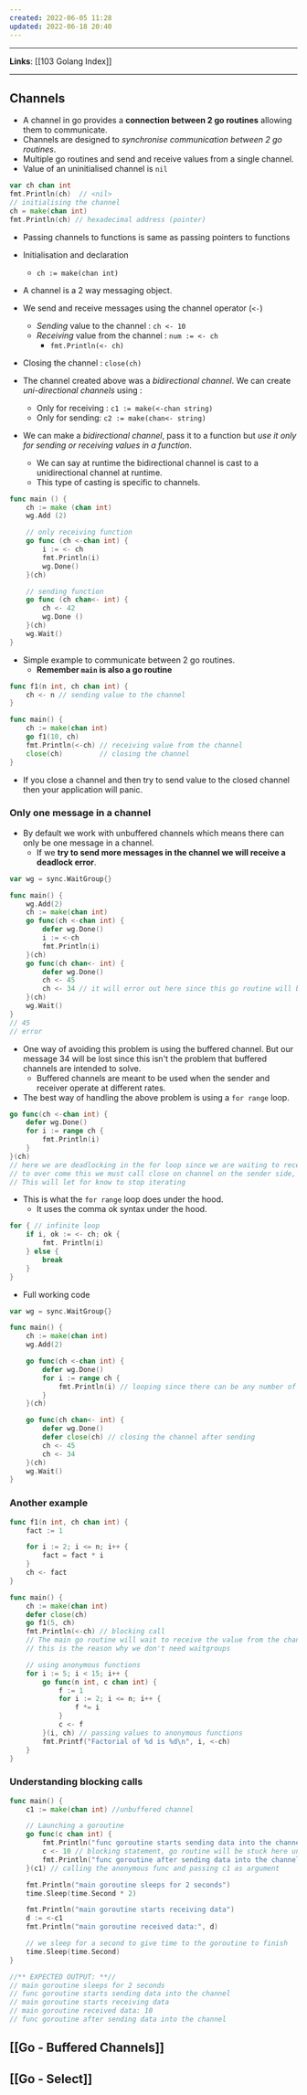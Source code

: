 ```yaml
---
created: 2022-06-05 11:28
updated: 2022-06-18 20:40
---
```

---
**Links**: [[103 Golang Index]]

---
## Channels
- A channel in go provides a **connection between 2 go routines** allowing them to communicate.
- Channels are designed to *synchronise communication between 2 go routines*.
- Multiple go routines and send and receive values from a single channel.
- Value of an uninitialised channel is `nil`
```go
var ch chan int
fmt.Println(ch)  // <nil>
// initialising the channel
ch = make(chan int)
fmt.Println(ch) // hexadecimal address (pointer)
```
- Passing channels to functions is same as passing pointers to functions
- Initialisation and declaration
	- `ch := make(chan int)`
- A channel is a 2 way messaging object.
- We send and receive messages using the channel operator  (`<-`)
	- *Sending* value to the channel : `ch <- 10`
	- *Receiving* value from the channel : `num := <- ch`
		- `fmt.Println(<- ch)`
- Closing the channel : `close(ch)`
- The channel created above was a *bidirectional channel*. We can create *uni-directional channels* using : 
	- Only for receiving : `c1 := make(<-chan string)`
	- Only for sending: `c2 := make(chan<- string)`

- We can make a *bidirectional channel*, pass it to a function but *use it only for sending or receiving values in a function*.
	- We can say at runtime the bidirectional channel is cast to a unidirectional channel at runtime.
	- This type of casting is specific to channels.

```go
func main () {
	ch := make (chan int)
	wg.Add (2)

	// only receiving function
	go func (ch <-chan int) {
		i := <- ch
		fmt.Println(i)
		wg.Done()
	}(ch)

	// sending function
	go func (ch chan<- int) {
		ch <- 42
		wg.Done ()
	}(ch)
	wg.Wait()
}
```

- Simple example to communicate between 2 go routines.
	- **Remember `main` is also a go routine**
```go
func f1(n int, ch chan int) {
	ch <- n // sending value to the channel
}

func main() {
	ch := make(chan int)
	go f1(10, ch)
	fmt.Println(<-ch) // receiving value from the channel
	close(ch)         // closing the channel
}
```

- If you close a channel and then try to send value to the closed channel then your application will panic.

### Only one message in a channel
- By default we work with unbuffered channels which means there can only be one message in a channel. 
	- If we **try to send more messages in the channel we will receive a deadlock error**.

```go
var wg = sync.WaitGroup{}

func main() {
	wg.Add(2)
	ch := make(chan int)
	go func(ch <-chan int) {
		defer wg.Done()
		i := <-ch
		fmt.Println(i)
	}(ch)
	go func(ch chan<- int) {
		defer wg.Done()
		ch <- 45
		ch <- 34 // it will error out here since this go routine will be blocked at this line since there is nothing to receive it. This go routing can never complete
	}(ch)
	wg.Wait()
}
// 45
// error 
```

- One way of avoiding this problem is using the buffered channel. But our message 34 will be lost since this isn't the problem that buffered channels are intended to solve.
	- Buffered channels are meant to be used when the sender and receiver operate at different rates.
- The best way of handling the above problem is using a `for range` loop.
```go
go func(ch <-chan int) {
	defer wg.Done()
	for i := range ch {
		fmt.Println(i)
	} 
}(ch)
// here we are deadlocking in the for loop since we are waiting to receive data
// to over come this we must call close on channel on the sender side,
// This will let for know to stop iterating
```

- This is what the `for range` loop does under the hood.
	- It uses the comma ok syntax under the hood.
```go
for { // infinite loop
	if i, ok := <- ch; ok {
		fmt. Println(i)
	} else {
		break
	}
}
```

- Full working code 
```go
var wg = sync.WaitGroup{}

func main() {
	ch := make(chan int)
	wg.Add(2)

	go func(ch <-chan int) {
		defer wg.Done()
		for i := range ch {
			fmt.Println(i) // looping since there can be any number of values coming into the channel.
		}
	}(ch)

	go func(ch chan<- int) {
		defer wg.Done()
		defer close(ch) // closing the channel after sending
		ch <- 45
		ch <- 34
	}(ch)
	wg.Wait()
}
```

### Another example
```go
func f1(n int, ch chan int) {
	fact := 1

	for i := 2; i <= n; i++ {
		fact = fact * i
	}
	ch <- fact
}

func main() {
	ch := make(chan int)
	defer close(ch)
	go f1(5, ch)
	fmt.Println(<-ch) // blocking call
	// The main go routine will wait to receive the value from the channel, this is a blocking call.
	// this is the reason why we don't need waitgroups

	// using anonymous functions
	for i := 5; i < 15; i++ {
	    go func(n int, c chan int) {
            f := 1
            for i := 2; i <= n; i++ {
                f *= i
            }
            c <- f
        }(i, ch) // passing values to anonymous functions
        fmt.Printf("Factorial of %d is %d\n", i, <-ch)
    }
}
```

### Understanding blocking calls
```go
func main() {
	c1 := make(chan int) //unbuffered channel

	// Launching a goroutine
	go func(c chan int) {
		fmt.Println("func goroutine starts sending data into the channel")
		c <- 10 // blocking statement, go routine will be stuck here until main reads the value from the channel
		fmt.Println("func goroutine after sending data into the channel")
	}(c1) // calling the anonymous func and passing c1 as argument

	fmt.Println("main goroutine sleeps for 2 seconds")
	time.Sleep(time.Second * 2)

	fmt.Println("main goroutine starts receiving data")
	d := <-c1
	fmt.Println("main goroutine received data:", d)

	// we sleep for a second to give time to the goroutine to finish
	time.Sleep(time.Second)
}

//** EXPECTED OUTPUT: **//
// main goroutine sleeps for 2 seconds
// func goroutine starts sending data into the channel
// main goroutine starts receiving data
// main goroutine received data: 10
// func goroutine after sending data into the channel
```


## [[Go - Buffered Channels]]
## [[Go - Select]]
